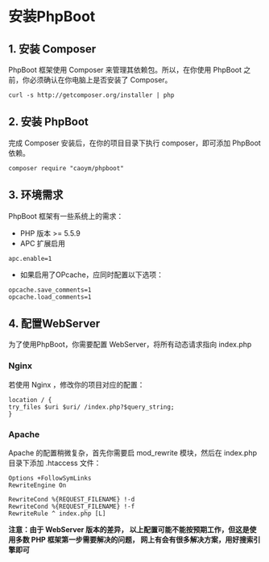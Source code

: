 # 安装PhpBoot

## 1. 安装 Composer
PhpBoot 框架使用 Composer 来管理其依赖包。所以，在你使用 PhpBoot 之前，你必须确认在你电脑上是否安装了 Composer。
```
curl -s http://getcomposer.org/installer | php
```
## 2. 安装 PhpBoot
完成 Composer 安装后，在你的项目目录下执行 composer，即可添加 PhpBoot 依赖。

```
composer require "caoym/phpboot"
```
## 3. 环境需求

PhpBoot 框架有一些系统上的需求：

* PHP 版本 >= 5.5.9
* APC 扩展启用

```
apc.enable=1
```

* 如果启用了OPcache，应同时配置以下选项：

```
opcache.save_comments=1
opcache.load_comments=1
```

## 4. 配置WebServer
为了使用PhpBoot，你需要配置 WebServer，将所有动态请求指向 index.php

### Nginx

若使用 Nginx ，修改你的项目对应的配置：

```
location / {
try_files $uri $uri/ /index.php?$query_string;
}
```

### Apache

Apache 的配置稍微复杂，首先你需要启 mod_rewrite 模块，然后在 index.php 目录下添加 .htaccess 文件：

```
Options +FollowSymLinks
RewriteEngine On

RewriteCond %{REQUEST_FILENAME} !-d
RewriteCond %{REQUEST_FILENAME} !-f
RewriteRule ^ index.php [L]
```

**注意：由于 WebServer 版本的差异， 以上配置可能不能按预期工作，但这是使用多数 PHP 框架第一步需要解决的问题， 网上有会有很多解决方案，用好搜索引擎即可**
